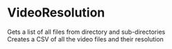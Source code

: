 # VideoResolution

Gets a list of all files from directory and sub-directories
<br>
Creates a CSV of all the video files and their resolution
